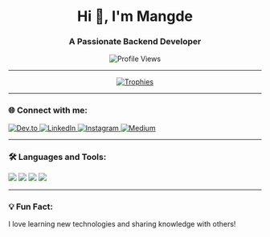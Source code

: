 <h1 align="center">Hi 👋, I'm Mangde</h1>
<h3 align="center">A Passionate Backend Developer</h3>

<p align="center">
  <img src="https://komarev.com/ghpvc/?username=mangde&label=Profile%20Views&color=0e75b6&style=flat" alt="Profile Views" />
</p>

---

<p align="center">
  <a href="https://github.com/ryo-ma/github-profile-trophy">
    <img src="https://github-profile-trophy.vercel.app/?username=mangde&theme=dracula&no-frame=true&row=1&column=7" alt="Trophies" />
  </a>
</p>

---

### 🌐 Connect with me:
<p>
  <a href="https://dev.to/gedesutrisna" target="_blank">
    <img src="https://img.shields.io/badge/dev.to-0A0A0A?style=for-the-badge&logo=devdotto&logoColor=white" alt="Dev.to" />
  </a>
  <a href="https://www.linkedin.com/in/gede-sutrisna/" target="_blank">
    <img src="https://img.shields.io/badge/LinkedIn-0077B5?style=for-the-badge&logo=linkedin&logoColor=white" alt="LinkedIn" />
  </a>
  <a href="https://instagram.com/gedesutrisna9" target="_blank">
    <img src="https://img.shields.io/badge/Instagram-E4405F?style=for-the-badge&logo=instagram&logoColor=white" alt="Instagram" />
  </a>
  <a href="https://medium.com/@gedesutrisna9" target="_blank">
    <img src="https://img.shields.io/badge/Medium-12100E?style=for-the-badge&logo=medium&logoColor=white" alt="Medium" />
  </a>
</p>

---

### 🛠️ Languages and Tools:
<p>
  <img src="https://img.shields.io/badge/PHP-777BB4?style=for-the-badge&logo=php&logoColor=white" />
  <img src="https://img.shields.io/badge/Laravel-FF2D20?style=for-the-badge&logo=laravel&logoColor=white" />
  <img src="https://img.shields.io/badge/JavaScript-323330?style=for-the-badge&logo=javascript&logoColor=F7DF1E" />
  <img src="{BadgeURLHere}" />
</p>

---

### 💡 Fun Fact:
I love learning new technologies and sharing knowledge with others!
